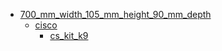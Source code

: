 * [700_mm_width_105_mm_height_90_mm_depth](700_mm_width_105_mm_height_90_mm_depth)
  * [cisco](700_mm_width_105_mm_height_90_mm_depth/cisco)
    * [cs_kit_k9](700_mm_width_105_mm_height_90_mm_depth/cisco/cs_kit_k9)
